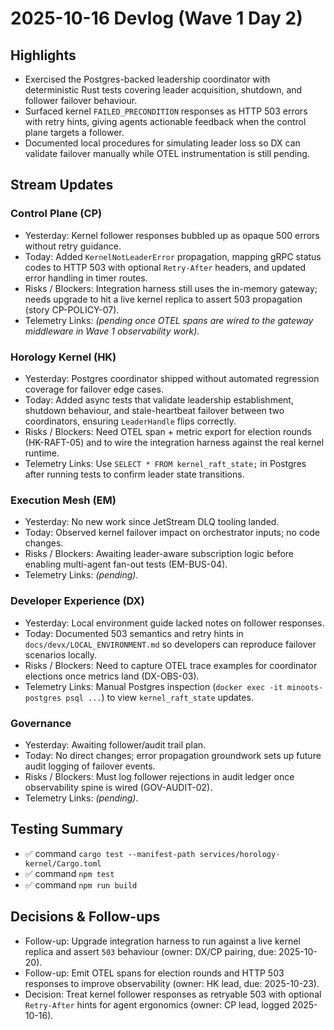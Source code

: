 # 2025-10-16 Devlog (Wave 1 Day 2)

## Highlights
- Exercised the Postgres-backed leadership coordinator with deterministic Rust tests covering leader acquisition, shutdown, and follower failover behaviour.
- Surfaced kernel `FAILED_PRECONDITION` responses as HTTP 503 errors with retry hints, giving agents actionable feedback when the control plane targets a follower.
- Documented local procedures for simulating leader loss so DX can validate failover manually while OTEL instrumentation is still pending.

## Stream Updates
### Control Plane (CP)
- Yesterday: Kernel follower responses bubbled up as opaque 500 errors without retry guidance.
- Today: Added `KernelNotLeaderError` propagation, mapping gRPC status codes to HTTP 503 with optional `Retry-After` headers, and updated error handling in timer routes.
- Risks / Blockers: Integration harness still uses the in-memory gateway; needs upgrade to hit a live kernel replica to assert 503 propagation (story CP-POLICY-07).
- Telemetry Links: _(pending once OTEL spans are wired to the gateway middleware in Wave 1 observability work)._ 

### Horology Kernel (HK)
- Yesterday: Postgres coordinator shipped without automated regression coverage for failover edge cases.
- Today: Added async tests that validate leadership establishment, shutdown behaviour, and stale-heartbeat failover between two coordinators, ensuring `LeaderHandle` flips correctly.
- Risks / Blockers: Need OTEL span + metric export for election rounds (HK-RAFT-05) and to wire the integration harness against the real kernel runtime.
- Telemetry Links: Use `SELECT * FROM kernel_raft_state;` in Postgres after running tests to confirm leader state transitions.

### Execution Mesh (EM)
- Yesterday: No new work since JetStream DLQ tooling landed.
- Today: Observed kernel failover impact on orchestrator inputs; no code changes.
- Risks / Blockers: Awaiting leader-aware subscription logic before enabling multi-agent fan-out tests (EM-BUS-04).
- Telemetry Links: _(pending)_.

### Developer Experience (DX)
- Yesterday: Local environment guide lacked notes on follower responses.
- Today: Documented 503 semantics and retry hints in `docs/devx/LOCAL_ENVIRONMENT.md` so developers can reproduce failover scenarios locally.
- Risks / Blockers: Need to capture OTEL trace examples for coordinator elections once metrics land (DX-OBS-03).
- Telemetry Links: Manual Postgres inspection (`docker exec -it minoots-postgres psql ...`) to view `kernel_raft_state` updates.

### Governance
- Yesterday: Awaiting follower/audit trail plan.
- Today: No direct changes; error propagation groundwork sets up future audit logging of failover events.
- Risks / Blockers: Must log follower rejections in audit ledger once observability spine is wired (GOV-AUDIT-02).
- Telemetry Links: _(pending)_.

## Testing Summary
- ✅ command `cargo test --manifest-path services/horology-kernel/Cargo.toml`
- ✅ command `npm test`
- ✅ command `npm run build`

## Decisions & Follow-ups
- Follow-up: Upgrade integration harness to run against a live kernel replica and assert `503` behaviour (owner: DX/CP pairing, due: 2025-10-20).
- Follow-up: Emit OTEL spans for election rounds and HTTP 503 responses to improve observability (owner: HK lead, due: 2025-10-23).
- Decision: Treat kernel follower responses as retryable 503 with optional `Retry-After` hints for agent ergonomics (owner: CP lead, logged 2025-10-16).
